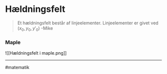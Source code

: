 # Hældningsfelt
>Et hældningsfelt består af linjeelementer. Linjeelementer er givet ved $(x_0,y_0,y'_0)$
>\-Mike



### Maple
![[Hældningsfelt i maple.png]]

---
#matematik 